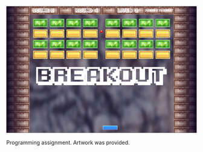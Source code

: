 <img src="https://github.com/mrabenhaupt/Breakout-Assignment/blob/master/main_breakout.jpg">

Programming assignment. Artwork was provided.
